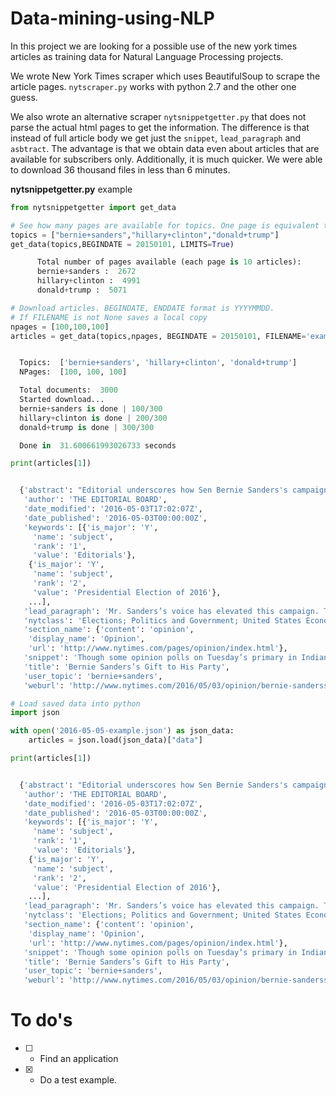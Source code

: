 # Data-mining-using-NLP

In this project we are looking for a possible use of the new york times articles as training data for Natural Language Processing projects.

We wrote New York Times scraper which uses BeautifulSoup to scrape the article pages. `nytscraper.py` works with python 2.7 and the other one guess.

We also wrote an alternative scraper `nytsnippetgetter.py` that does not parse the actual html pages to get the information. The difference is that instead of full article body we get just the `snippet`, `lead_paragraph` and `asbtract`. The advantage is that we obtain data even about articles that are available for subscribers only. Additionally, it is much quicker. We were able to download 36 thousand files in less than 6 minutes.

**nytsnippetgetter.py** example

```python
from nytsnippetgetter import get_data

# See how many pages are available for topics. One page is equivalent to 10 articles
topics = ["bernie+sanders","hillary+clinton","donald+trump"]
get_data(topics,BEGINDATE = 20150101, LIMITS=True)

      Total number of pages available (each page is 10 articles): 
      bernie+sanders :  2672
      hillary+clinton :  4991
      donald+trump :  5071
```



```python
# Download articles. BEGINDATE, ENDDATE format is YYYYMMDD.
# If FILENAME is not None saves a local copy
npages = [100,100,100]
articles = get_data(topics,npages, BEGINDATE = 20150101, FILENAME='example.json')


  Topics:  ['bernie+sanders', 'hillary+clinton', 'donald+trump']
  NPages:  [100, 100, 100] 

  Total documents:  3000
  Started download...
  bernie+sanders is done | 100/300
  hillary+clinton is done | 200/300
  donald+trump is done | 300/300

  Done in  31.600661993026733 seconds
```


```python
print(articles[1])


  {'abstract': "Editorial underscores how Sen Bernie Sanders's campaign for president has benefited Democratic Party, particularly in reminder it has given party of lingering economic pain many Americans are experiencing; calls on Hillary Clinton and other party leaders to work to incorporate Sanders and his supporters in party's voting coalition.",
   'author': 'THE EDITORIAL BOARD',
   'date_modified': '2016-05-03T17:02:07Z',
   'date_published': '2016-05-03T00:00:00Z',
   'keywords': [{'is_major': 'Y',
     'name': 'subject',
     'rank': '1',
     'value': 'Editorials'},
    {'is_major': 'Y',
     'name': 'subject',
     'rank': '2',
     'value': 'Presidential Election of 2016'},
    ...],
   'lead_paragraph': 'Mr. Sanders’s voice has elevated this campaign. The Democratic Party should listen.',
   'nytclass': 'Elections; Politics and Government; United States Economy; Primaries',
   'section_name': {'content': 'opinion',
    'display_name': 'Opinion',
    'url': 'http://www.nytimes.com/pages/opinion/index.html'},
   'snippet': 'Though some opinion polls on Tuesday’s primary in Indiana show <strong>Bernie</strong> <strong>Sanders</strong> and Hillary Clinton in a tight race, the plunge in Mr. Sanders’s latest fund-raising numbers makes clear what he doesn’t yet want',
   'title': 'Bernie Sanders’s Gift to His Party',
   'user_topic': 'bernie+sanders',
   'weburl': 'http://www.nytimes.com/2016/05/03/opinion/bernie-sanderss-gift-to-his-party.html'}
```

```python
# Load saved data into python
import json

with open('2016-05-05-example.json') as json_data:
    articles = json.load(json_data)["data"]

print(articles[1])


  {'abstract': "Editorial underscores how Sen Bernie Sanders's campaign for president has benefited Democratic Party, particularly in reminder it has given party of lingering economic pain many Americans are experiencing; calls on Hillary Clinton and other party leaders to work to incorporate Sanders and his supporters in party's voting coalition.",
   'author': 'THE EDITORIAL BOARD',
   'date_modified': '2016-05-03T17:02:07Z',
   'date_published': '2016-05-03T00:00:00Z',
   'keywords': [{'is_major': 'Y',
     'name': 'subject',
     'rank': '1',
     'value': 'Editorials'},
    {'is_major': 'Y',
     'name': 'subject',
     'rank': '2',
     'value': 'Presidential Election of 2016'},
    ...],
   'lead_paragraph': 'Mr. Sanders’s voice has elevated this campaign. The Democratic Party should listen.',
   'nytclass': 'Elections; Politics and Government; United States Economy; Primaries',
   'section_name': {'content': 'opinion',
    'display_name': 'Opinion',
    'url': 'http://www.nytimes.com/pages/opinion/index.html'},
   'snippet': 'Though some opinion polls on Tuesday’s primary in Indiana show <strong>Bernie</strong> <strong>Sanders</strong> and Hillary Clinton in a tight race, the plunge in Mr. Sanders’s latest fund-raising numbers makes clear what he doesn’t yet want',
   'title': 'Bernie Sanders’s Gift to His Party',
   'user_topic': 'bernie+sanders',
   'weburl': 'http://www.nytimes.com/2016/05/03/opinion/bernie-sanderss-gift-to-his-party.html'}
```



# To do's
  - [ ] - Find an application
  - [x] - Do a test example.

